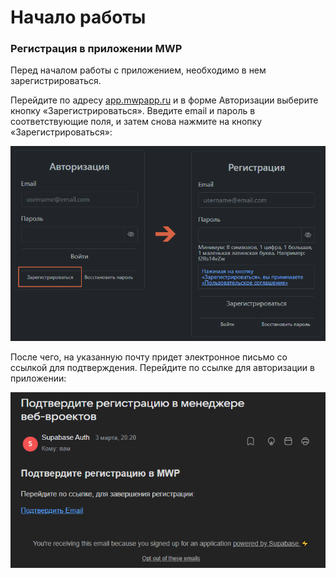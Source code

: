 # Начало работы

### Регистрация в приложении MWP

Перед началом работы с приложением, необходимо в нем зарегистрироваться.

Перейдите по адресу [app.mwpapp.ru](https://app.mwpapp.ru/) и в форме Авторизации выберите кнопку «Зарегистрироваться». Введите email и пароль в соответствующие поля, и затем снова нажмите на кнопку «Зарегистрироваться»:

![Регистрация](./images/account_registration.png)

После чего, на указанную почту придет электронное письмо со ссылкой для подтверждения. Перейдите по ссылке для авторизации в приложении:

![Подтверждение регистрации](./images/confirm_email.png)

